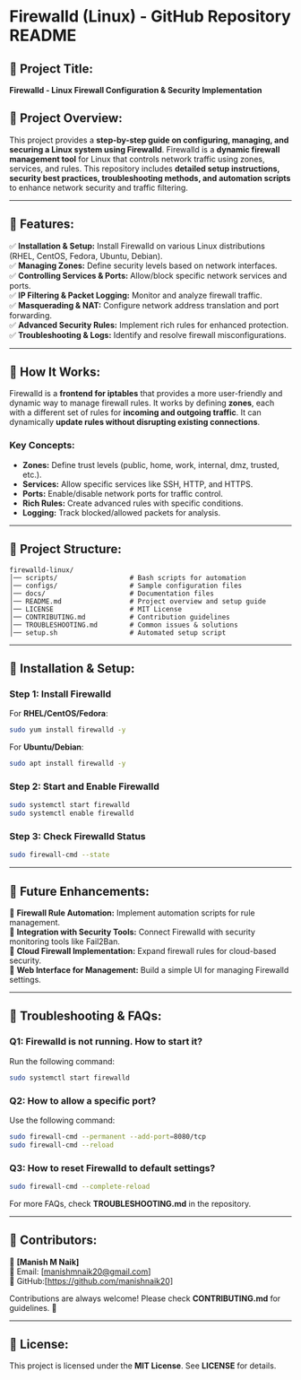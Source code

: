# **Firewalld (Linux) - GitHub Repository README**  

## **📌 Project Title:**  
**Firewalld - Linux Firewall Configuration & Security Implementation**  

## **📌 Project Overview:**  
This project provides a **step-by-step guide on configuring, managing, and securing a Linux system using Firewalld**. Firewalld is a **dynamic firewall management tool** for Linux that controls network traffic using zones, services, and rules. This repository includes **detailed setup instructions, security best practices, troubleshooting methods, and automation scripts** to enhance network security and traffic filtering.  

---

## **📌 Features:**  
✅ **Installation & Setup:** Install Firewalld on various Linux distributions (RHEL, CentOS, Fedora, Ubuntu, Debian).  
✅ **Managing Zones:** Define security levels based on network interfaces.  
✅ **Controlling Services & Ports:** Allow/block specific network services and ports.  
✅ **IP Filtering & Packet Logging:** Monitor and analyze firewall traffic.  
✅ **Masquerading & NAT:** Configure network address translation and port forwarding.  
✅ **Advanced Security Rules:** Implement rich rules for enhanced protection.  
✅ **Troubleshooting & Logs:** Identify and resolve firewall misconfigurations.  

---

## **📌 How It Works:**  
Firewalld is a **frontend for iptables** that provides a more user-friendly and dynamic way to manage firewall rules. It works by defining **zones**, each with a different set of rules for **incoming and outgoing traffic**. It can dynamically **update rules without disrupting existing connections**.  

### **Key Concepts:**  
- **Zones:** Define trust levels (public, home, work, internal, dmz, trusted, etc.).  
- **Services:** Allow specific services like SSH, HTTP, and HTTPS.  
- **Ports:** Enable/disable network ports for traffic control.  
- **Rich Rules:** Create advanced rules with specific conditions.  
- **Logging:** Track blocked/allowed packets for analysis.  

---

## **📌 Project Structure:**  
```
firewalld-linux/
│── scripts/                  # Bash scripts for automation  
│── configs/                  # Sample configuration files  
│── docs/                     # Documentation files  
│── README.md                 # Project overview and setup guide  
│── LICENSE                   # MIT License  
│── CONTRIBUTING.md           # Contribution guidelines  
│── TROUBLESHOOTING.md        # Common issues & solutions  
│── setup.sh                  # Automated setup script  
```

---

## **📌 Installation & Setup:**  
### **Step 1: Install Firewalld**  
For **RHEL/CentOS/Fedora**:  
```bash
sudo yum install firewalld -y
```
For **Ubuntu/Debian**:  
```bash
sudo apt install firewalld -y
```
### **Step 2: Start and Enable Firewalld**  
```bash
sudo systemctl start firewalld
sudo systemctl enable firewalld
```
### **Step 3: Check Firewalld Status**  
```bash
sudo firewall-cmd --state
```

---

## **📌 Future Enhancements:**  
🚀 **Firewall Rule Automation:** Implement automation scripts for rule management.  
🚀 **Integration with Security Tools:** Connect Firewalld with security monitoring tools like Fail2Ban.  
🚀 **Cloud Firewall Implementation:** Expand firewall rules for cloud-based security.  
🚀 **Web Interface for Management:** Build a simple UI for managing Firewalld settings.  

---

## **📌 Troubleshooting & FAQs:**  
### **Q1: Firewalld is not running. How to start it?**  
Run the following command:  
```bash
sudo systemctl start firewalld
```
### **Q2: How to allow a specific port?**  
Use the following command:  
```bash
sudo firewall-cmd --permanent --add-port=8080/tcp
sudo firewall-cmd --reload
```
### **Q3: How to reset Firewalld to default settings?**  
```bash
sudo firewall-cmd --complete-reload
```

For more FAQs, check **TROUBLESHOOTING.md** in the repository.

---

## **📌 Contributors:**  
👤 **[Manish M Naik]**  
📧 Email: [manishmnaik20@gmail.com]  
🔗 GitHub:[https://github.com/manishnaik20]  

Contributions are always welcome! Please check **CONTRIBUTING.md** for guidelines. 🚀  

---

## **📌 License:**  
This project is licensed under the **MIT License**. See **LICENSE** for details.
